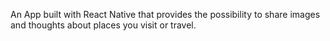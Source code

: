 An App built with React Native that provides the possibility to share images and thoughts about places you visit or travel.